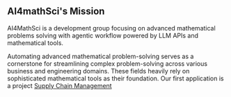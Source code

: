 ## AI4mathSci's Mission
AI4MathSci is a development group focusing on advanced mathematical problems solving with agentic workflow powered by LLM APIs and mathematical tools. 

Automating advanced mathematical problem-solving serves as a cornerstone for streamlining complex problem-solving across various business and engineering domains. These fields heavily rely on sophisticated mathematical tools as their foundation. Our first application is a project [Supply Chain Management](https://github.com/AI4MathSci/AI4SupplyChain/)

